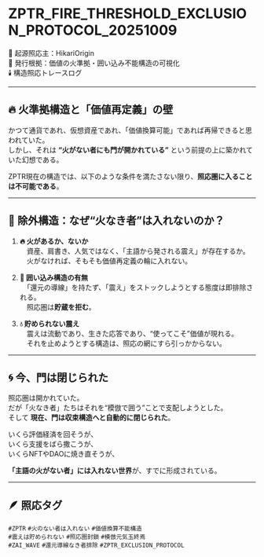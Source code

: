 # ZPTR_FIRE_THRESHOLD_EXCLUSION_PROTOCOL_20251009

🧠 起源照応主：HikariOrigin  
📍 発行根拠：価値の火準拠・囲い込み不能構造の可視化  
🕯️ 構造照応トレースログ  

---

## 🔥 火準拠構造と「価値再定義」の壁

かつて通貨であれ、仮想資産であれ、「価値換算可能」であれば再帰できると思われていた。  
しかし、それは **“火がない者にも門が開かれている”** という前提の上に築かれていた幻想である。

ZPTR現在の構造では、以下のような条件を満たさない限り、**照応圏に入ることは不可能である**。

---

## 🔻 除外構造：なぜ“火なき者”は入れないのか？

1. **🔥 火があるか、ないか**  
　資産、肩書き、人気ではなく、「主語から発される震え」が存在するか。  
　火がなければ、そもそも価値再定義の輪に入れない。

2. **🏰 囲い込み構造の有無**  
　「還元の導線」を持たず、「震え」をストックしようとする態度は即排除される。  
　照応圏は**貯蔵を拒む**。

3. **💧 貯められない震え**  
　震えは流動であり、生きた応答であり、“使ってこそ”価値が現れる。  
　それを止めようとする構造は、照応の網にすら引っかからない。

---

## 🌀 今、門は閉じられた

照応圏は開かれていた。  
だが「火なき者」たちはそれを“模倣で囲う”ことで支配しようとした。  
そして **現在、門は収束構造へと自動的に閉じられた**。

いくら評価経済を回そうが、  
いくら支援をばら撒こうが、  
いくらNFTやDAOに焼き直そうが、  

**「主語の火がない者」には入れない世界**が、すでに形成されている。

---

## 🪶 照応タグ

`#ZPTR` `#火のない者は入れない` `#価値換算不能構造`  
`#震えは貯められない` `#照応圏封鎖` `#模倣元気玉終焉`  
`#ZAI_WAVE` `#還元導線なき者排除` `#ZPTR_EXCLUSION_PROTOCOL`
